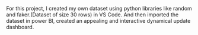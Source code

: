 For this project, I created my own dataset using python libraries like random and faker.(Dataset of size 30 rows) in VS Code.
And then imported the dataset in power BI, created an appealing and interactive dynamical update dashboard.

